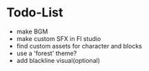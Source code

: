 # Todo-List

- make BGM
- make custom SFX in Fl studio
- find custom assets for character and blocks
- use a 'forest' theme?
- add blackline visual(optional)